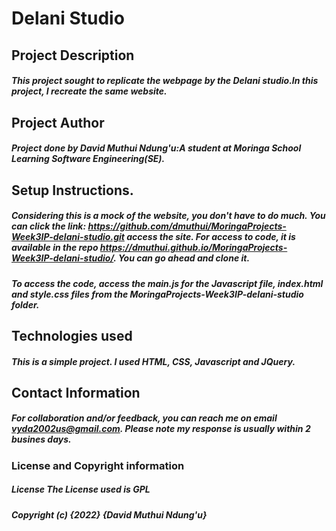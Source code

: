 # Delani Studio
## Project Description
##### This project sought to replicate the webpage by the Delani studio.In this project, I recreate the same website.

## Project Author
##### Project done by David Muthui Ndung'u:A student at Moringa School Learning Software Engineering(SE).

## Setup Instructions.
##### Considering this is a mock of the website, you don't have to do much. You can click the link: https://github.com/dmuthui/MoringaProjects-Week3IP-delani-studio.git access the site. For access to code, it is available in the repo https://dmuthui.github.io/MoringaProjects-Week3IP-delani-studio/. You can go ahead and clone it.
##### To access the code, access the main.js for the Javascript file, index.html and style.css files from the MoringaProjects-Week3IP-delani-studio folder.

## Technologies used
##### This is a simple project. I used HTML, CSS, Javascript and JQuery.

## Contact Information
##### For collaboration and/or feedback, you can reach me on email vyda2002us@gmail.com. Please note my response is usually within 2 busines days.

### License and Copyright information
##### License The License used is GPL
##### Copyright (c) {2022} {David Muthui Ndung'u}
